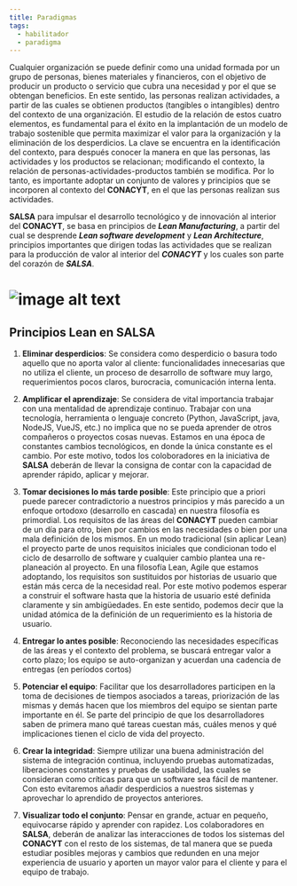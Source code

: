 ```yaml
---
title: Paradigmas
tags:
  - habilitador
  - paradigma
---
```


Cualquier organización se puede definir como una unidad formada por un grupo de personas, bienes materiales y financieros, con el objetivo de producir un producto o servicio que cubra una necesidad y por el que se obtengan beneficios. En este sentido, las personas realizan actividades, a partir de las cuales se obtienen productos (tangibles o intangibles) dentro del contexto de una organización. El estudio de la relación de estos cuatro elementos, es fundamental para el éxito en la implantación de un modelo de trabajo sostenible que permita maximizar el valor para la organización y la eliminación de los desperdicios. La clave se encuentra en la identificación del contexto, para después conocer la manera en que las personas, las actividades y los productos se relacionan; modificando el contexto, la relación de personas-actividades-productos también se modifica. Por lo tanto, es importante adoptar un conjunto de valores y principios que se incorporen al contexto del **CONACYT**, en el que las personas realizan sus actividades.

**SALSA** para impulsar el desarrollo tecnológico y de innovación al interior del **CONACYT**, se basa en principios de **_Lean Manufacturing_**, a partir del cual se desprende **_Lean software development_** y **_Lean Architecture_**, principios importantes que dirigen todas las actividades que se realizan para la producción de valor al interior del **_CONACYT_** y los cuales son parte del corazón de **_SALSA_**.

# ![image alt text](/img/estrategia/image_1.png)

## Principios Lean en SALSA

1. **Eliminar desperdicios**: Se considera como desperdicio o basura todo aquello que no aporta valor al cliente: funcionalidades innecesarias que no utiliza el cliente, un proceso de desarrollo de software muy largo, requerimientos pocos claros, burocracia, comunicación interna lenta.

2. **Amplificar el aprendizaje**: Se considera de vital importancia trabajar con una mentalidad de aprendizaje continuo. Trabajar con una tecnología, herramienta o lenguaje concreto (Python, JavaScript, java, NodeJS, VueJS, etc.) no implica que no se pueda aprender de otros compañeros o proyectos cosas nuevas. Estamos en una época de constantes cambios tecnológicos, en donde la única constante es el cambio. Por este motivo, todos los coloboradores en la iniciativa de **SALSA** deberán de llevar la consigna de contar con la capacidad de aprender rápido, aplicar y mejorar.

3. **Tomar decisiones lo más tarde posible**: Este principio que a priori puede parecer contradictorio a nuestros principios y más parecido a un enfoque ortodoxo (desarrollo en cascada) en nuestra filosofía es primordial. Los requisitos de las áreas del **CONACYT** pueden cambiar de un día para otro, bien por cambios en las necesidades o bien por una mala definición de los mismos. En un modo tradicional (sin aplicar Lean) el proyecto parte de unos requisitos iniciales que condicionan todo el ciclo de desarrollo de software y cualquier cambio plantea una re-planeación al proyecto. En una filosofía Lean, Agile que estamos adoptando, los requisitos son sustituidos por historias de usuario que están más cerca de la necesidad real. Por este motivo podemos esperar a construir el software hasta que la historia de usuario esté definida claramente y sin ambigüedades. En este sentido, podemos decir que la unidad atómica de la definición de un requerimiento es la historia de usuario.

4. **Entregar lo antes posible**: Reconociendo las necesidades específicas de las áreas y el contexto del problema, se buscará entregar valor a corto plazo; los equipo se auto-organizan y acuerdan una cadencia de entregas (en períodos cortos)

5. **Potenciar el equipo**: Facilitar que los desarrolladores participen en la toma de decisiones de tiempos asociados a tareas, priorización de las mismas y demás hacen que los miembros del equipo se sientan parte importante en él. Se parte del principio de que los desarrolladores saben de primera mano qué tareas cuestan más, cuáles menos y qué implicaciones tienen el ciclo de vida del proyecto.

6. **Crear la integridad**: Siempre utilizar una buena administración del sistema de integración continua, incluyendo pruebas automatizadas, liberaciones constantes y pruebas de usabilidad, las cuales se consideran como críticas para que un software sea fácil de mantener. Con esto evitaremos añadir desperdicios a nuestros sistemas y aprovechar lo aprendido de proyectos anteriores.

7. **Visualizar todo el conjunto**: Pensar en grande, actuar en pequeño, equivocarse rápido y aprender con rapidez. Los colaboradores en **SALSA**, deberán de analizar las interacciones de todos los sistemas del **CONACYT** con el resto de los sistemas, de tal manera que se pueda estudiar posibles mejoras y cambios que redunden en una mejor experiencia de usuario y aporten un mayor valor para el cliente y para el equipo de trabajo.
